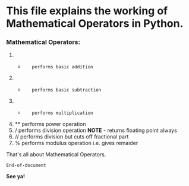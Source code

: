 # This file explains the working of Mathematical Operators in Python. 

### Mathematical Operators:

1. +		performs basic addition
2. -		performs basic subtraction
3. *		performs multiplication
4. **		performs power operation
5. /		performs division operation **NOTE** - returns floating point always
6. //		performs division but cuts off fractional part
7. %		performs modulus operation i.e. gives remaider

That's all about Mathematical Operators.

`End-of-document`

**See ya!**
